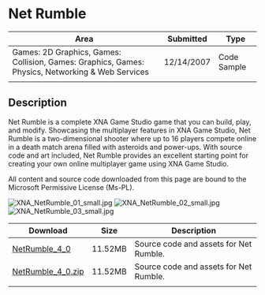 # Net Rumble

|Area|Submitted|Type|
|-|-|-|
Games: 2D Graphics, Games: Collision, Games: Graphics, Games: Physics, Networking & Web Services|12/14/2007|Code Sample
||||

## Description

Net Rumble is a complete XNA Game Studio game that you can build, play, and modify. Showcasing the multiplayer features in XNA Game Studio, Net Rumble is a two-dimensional shooter where up to 16 players compete online in a death match arena filled with asteroids and power-ups. With source code and art included, Net Rumble provides an excellent starting point for creating your own online multiplayer game using XNA Game Studio.

All content and source code downloaded from this page are bound to the Microsoft Permissive License (Ms-PL).

![XNA_NetRumble_01_small.jpg](https://github.com/simondarksidej/XNAGameStudio/blob/master/Images/XNA_NetRumble_01_small.jpg?raw=true)
![XNA_NetRumble_02_small.jpg](https://github.com/simondarksidej/XNAGameStudio/blob/master/Images/XNA_NetRumble_02_small.jpg?raw=true)
![XNA_NetRumble_03_small.jpg](https://github.com/simondarksidej/XNAGameStudio/blob/master/Images/XNA_NetRumble_03_small.jpg?raw=true)

Download | Size | Description
---|---|---|
[NetRumble_4_0](https://github.com/simondarksidej/XNAGameStudio/tree/master/Samples/NetRumble_4_0) | 11.52MB | Source code and assets for Net Rumble.
[NetRumble_4_0.zip](https://github.com/simondarksidej/XNAGameStudioZips/raw/zips/NetRumble_4_0.zip) | 11.52MB | Source code and assets for Net Rumble.
||||
